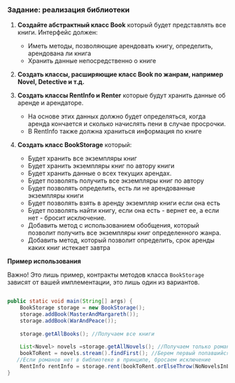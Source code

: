 ### Задание: реализация библиотеки

1. **Создайте абстрактный класс Book** который будет представлять все книги.
Интерфейс должен:
    - Иметь методы, позволяющие арендовать книгу, определить, арендована ли книга
    - Хранить данные непосредственно о книге
2. **Создать классы, расширяющие класс Book по жанрам, например Novel, Detective и т.д.**
3. **Создать классы RentInfo и Renter**  которые будут хранить данные об аренде и арендаторе.
   - На основе этих данных должно будет определяться, 
   когда аренда кончается и сколько начислять пени в случае просрочки.
   - В RentInfo также должна храниться информация по книге

4. **Создать класс BookStorage** который:
   - Будет хранить все экземпляры книг
   - Будет хранить экземпляры книг по автору книги
   - Будет хранить данные о всех текущих арендах.
   - Будет позволять получить все экземпляры книг по автору
   - Будет позволять определить, есть ли не арендованные экземпляры книги
   - Будет позволять взять в аренду экземпляр книги если она есть
   - Будет позволять найти книгу, если она есть - вернет ее, а если нет - 
бросит исключение.
   - Добавить метод с использованием обобщения, который позволит получить все экземпляры книг определенного жанра.
   - Добавить метод, который позволит определить, срок аренды каких книг истекает завтра

**Пример использования**

Важно! Это лишь пример, контракты методов класса `BookStorage` зависят от вашей имплементации, это лишь один из вариантов.
```java

public static void main(String[] args) {
    BookStorage storage = new BookStorage();
    storage.addBook(MasterAndMargareth());
    storage.addBook(WarAndPeace());
    
    storage.getAllBooks(); //Получаем все книги
    
    List<Novel> novels =storage.getAllNovels(); //Получаем только романы
    bookToRent = novels.stream().findFirst(); //Берем первый попавшийся роман
   //Если романов нет в библиотеке в принципе, бросаем исключение
    RentInfo rentInfo = storage.rent(bookToRent.orElseThrow(NoNovelsInLibraryException::new));
}
```

